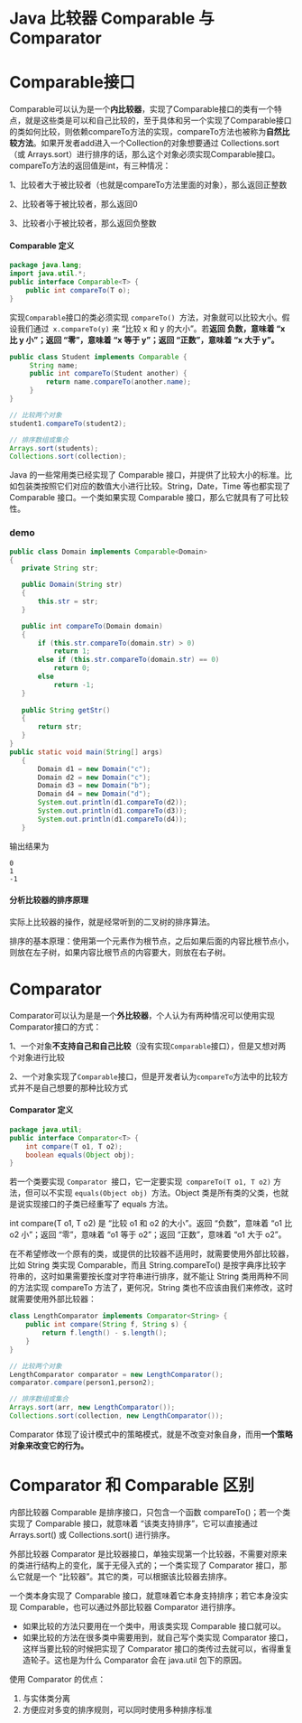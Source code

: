 

# Java 比较器 Comparable 与 Comparator

# Comparable接口

Comparable可以认为是一个**内比较器**，实现了Comparable接口的类有一个特点，就是这些类是可以和自己比较的，至于具体和另一个实现了Comparable接口的类如何比较，则依赖compareTo方法的实现，compareTo方法也被称为**自然比较方法**。如果开发者add进入一个Collection的对象想要通过 Collections.sort（或 Arrays.sort）进行排序的话，那么这个对象必须实现Comparable接口。compareTo方法的返回值是int，有三种情况：

1、比较者大于被比较者（也就是compareTo方法里面的对象），那么返回正整数

2、比较者等于被比较者，那么返回0

3、比较者小于被比较者，那么返回负整数

#### Comparable 定义

```java
package java.lang;
import java.util.*;
public interface Comparable<T> {
    public int compareTo(T o);
}
```

实现` Comparable `接口的类必须实现 `compareTo() `方法，对象就可以比较大小。假设我们通过` x.compareTo(y)` 来 “比较 x 和 y 的大小”。若**返回 负数，意味着 “x 比 y 小”；返回 “零”，意味着 “x 等于 y”；返回 “正数”，意味着 “x 大于 y”。**

```java
public class Student implements Comparable {
     String name;
     public int compareTo(Student another) {
         return name.compareTo(another.name); 
     }
}

// 比较两个对象
student1.compareTo(student2);

// 排序数组或集合
Arrays.sort(students);
Collections.sort(collection);
```

Java 的一些常用类已经实现了 Comparable 接口，并提供了比较大小的标准。比如包装类按照它们对应的数值大小进行比较。String，Date，Time 等也都实现了 Comparable 接口。一个类如果实现 Comparable 接口，那么它就具有了可比较性。

### demo

```java
public class Domain implements Comparable<Domain>
{
   private String str;

   public Domain(String str)
   {
       this.str = str;
   }

   public int compareTo(Domain domain)
   {
       if (this.str.compareTo(domain.str) > 0)
           return 1;
       else if (this.str.compareTo(domain.str) == 0)
           return 0;
       else 
           return -1;
   }
   
   public String getStr()
   {
       return str;
   }
}
public static void main(String[] args)
   {
       Domain d1 = new Domain("c");
       Domain d2 = new Domain("c");
       Domain d3 = new Domain("b");
       Domain d4 = new Domain("d");
       System.out.println(d1.compareTo(d2));
       System.out.println(d1.compareTo(d3));
       System.out.println(d1.compareTo(d4));
   }
```

输出结果为

```undefined
0
1
-1
```

#### 分析比较器的排序原理

实际上比较器的操作，就是经常听到的二叉树的排序算法。

排序的基本原理：使用第一个元素作为根节点，之后如果后面的内容比根节点小，则放在左子树，如果内容比根节点的内容要大，则放在右子树。

# Comparator

Comparator可以认为是是一个**外比较器**，个人认为有两种情况可以使用实现Comparator接口的方式：

1、一个对象**不支持自己和自己比较**（没有实现`Comparable`接口），但是又想对两个对象进行比较

2、一个对象实现了`Comparable`接口，但是开发者认为`compareTo`方法中的比较方式并不是自己想要的那种比较方式

#### Comparator 定义



```java
package java.util;
public interface Comparator<T> {
    int compare(T o1, T o2);
    boolean equals(Object obj);
}
```

若一个类要实现 `Comparator `接口，它一定要实现` compareTo(T o1, T o2)` 方法，但可以不实现 `equals(Object obj) `方法。Object 类是所有类的父类，也就是说实现接口的子类已经重写了 equals 方法。

int compare(T o1, T o2) 是 “比较 o1 和 o2 的大小”。返回 “负数”，意味着 “o1 比 o2 小”；返回 “零”，意味着 “o1 等于 o2”；返回 “正数”，意味着 “o1 大于 o2”。

在不希望修改一个原有的类，或提供的比较器不适用时，就需要使用外部比较器，比如 String 类实现
 Comparable<String>，而且 String.compareTo() 是按字典序比较字符串的，这时如果需要按长度对字符串进行排序，就不能让 String 类用两种不同的方法实现 compareTo 方法了，更何况，String 类也不应该由我们来修改，这时就需要使用外部比较器：

```java
class LengthComparator implements Comparator<String> {
    public int compare(String f, String s) {
        return f.length() - s.length();
    }
}

// 比较两个对象
LengthComparator comparator = new LengthComparator();
comparator.compare(person1,person2);

// 排序数组或集合
Arrays.sort(arr, new LengthComparator());
Collections.sort(collection, new LengthComparator());
```

Comparator 体现了设计模式中的策略模式，就是不改变对象自身，而用**一个策略对象来改变它的行为。**

# Comparator 和 Comparable 区别

内部比较器 Comparable 是排序接口，只包含一个函数 compareTo()；若一个类实现了 Comparable 接口，就意味着 “该类支持排序”，它可以直接通过 Arrays.sort() 或 Collections.sort() 进行排序。

外部比较器 Comparator 是比较器接口，单独实现第一个比较器，不需要对原来的类进行结构上的变化，属于无侵入式的；一个类实现了 Comparator 接口，那么它就是一个 “比较器”。其它的类，可以根据该比较器去排序。

一个类本身实现了 Comparable 接口，就意味着它本身支持排序；若它本身没实现 Comparable，也可以通过外部比较器 Comparator 进行排序。

- 如果比较的方法只要用在一个类中，用该类实现 Comparable 接口就可以。
- 如果比较的方法在很多类中需要用到，就自己写个类实现 Comparator 接口，这样当要比较的时候把实现了 Comparator 接口的类传过去就可以，省得重复造轮子。这也是为什么 Comparator 会在 java.util 包下的原因。

使用 Comparator 的优点：

1. 与实体类分离
2. 方便应对多变的排序规则，可以同时使用多种排序标准

